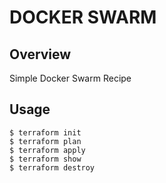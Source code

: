 # DOCKER SWARM

## Overview

Simple Docker Swarm Recipe

## Usage

```
$ terraform init
$ terraform plan
$ terraform apply
$ terraform show
$ terraform destroy
```
